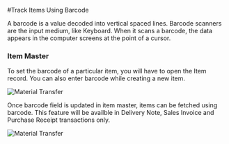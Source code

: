 <!-- add-breadcrumbs -->
#Track Items Using Barcode

A barcode is a value decoded into vertical spaced lines. Barcode scanners are the input medium, like Keyboard. When it scans a barcode, the data appears in the computer screens at the point of a cursor.

### Item Master

To set the barcode of a particular item, you will have to open the Item record. You can also enter barcode while creating a new item.

<img alt="Material Transfer" class="screenshot" src="/docs/assets/img/articles/barcode-item-master.png">

Once barcode field is updated in item master, items can be fetched using barcode. This feature will be availble in Delivery Note, Sales Invoice and Purchase Receipt transactions only.

<img alt="Material Transfer" class="screenshot" src="/docs/assets/img/articles/barcode-item-selection.gif">

<!-- markdown -->